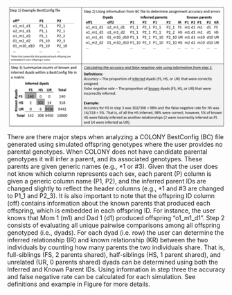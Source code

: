 <img src="./Figure.PNG" width="1430" style="display: block; margin: auto;" />

There are there major steps when analyzing a COLONY BestConfig (BC) file
generated using simulated offspring genotypes where the user provides no
parental genotypes. When COLONY does not have candidate parental
genotypes it will infer a parent, and its associated genotypes. These
parents are given generic names (e.g., *1 or \#3). Given that the user
does not know which column represents each sex, each parent (P) column
is given a generic column name (P1, P2), and the inferred parent IDs are
changed slightly to reflect the header columns (e.g., *1 and \#3 are
changed to P1\_1 and P2\_3). It is also important to note that the
offspring ID column (off) contains information about the known parents
that produced each offspring, which is embedded in each offspring ID.
For instance, the user knows that Mom 1 (m1) and Dad 1 (d1) produced
offspring “o1\_m1\_d1”. Step 2 consists of evaluating all unique
pairwise comparisons among all offspring genotyped (i.e., dyads). For
each dyad (i.e. row) the user can determine the inferred relationship
(IR) and known relationship (KR) between the two individuals by counting
how many parents the two individuals share. That is, full-siblings (FS,
2 parents shared), half-siblings (HS, 1 parent shared), and unrelated
(UR, 0 parents shared) dyads can be determined using both the Inferred
and Known Parent IDs. Using information in step three the accuracy and
false negative rate can be calculated for each simulation. See
definitions and example in Figure for more details.
